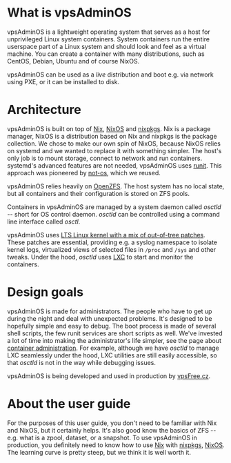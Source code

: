 # What is vpsAdminOS
vpsAdminOS is a lightweight operating system that serves as a host 
for unprivileged Linux system containers. System containers run the entire
userspace part of a Linux system and should look and feel as a virtual
machine. You can create a container with many distributions, such as CentOS,
Debian, Ubuntu and of course NixOS.

vpsAdminOS can be used as a *live* distribution and boot e.g. via network using
PXE, or it can be installed to disk.

# Architecture
vpsAdminOS is built on top of [Nix], [NixOS] and [nixpkgs]. Nix is a package
manager, NixOS is a distribution based on Nix and nixpkgs is the package
collection. We chose to make our own spin of NixOS, because NixOS relies on
systemd and we wanted to replace it with something simpler. The host's
only job is to mount storage, connect to network and run containers. systemd's
advanced features are not needed, vpsAdminOS uses [runit]. This approach was
pioneered by [not-os], which we reused.

vpsAdminOS relies heavily on [OpenZFS]. The host system has no local
state, but all containers and their configuration is stored on ZFS pools.

Containers in vpsAdminOS are managed by a system daemon called *osctld* --
short for OS control daemon. *osctld* can be controlled using a command line
interface called *osctl*.

vpsAdminOS uses [LTS Linux kernel with a mix of out-of-tree patches]. These
patches are essential, providing e.g. a syslog namespace to isolate kernel logs,
virtualized views of selected files in `/proc` and `/sys` and other tweaks.
Under the hood, *osctld* uses [LXC] to start and monitor the containers.

# Design goals
vpsAdminOS is made for administrators. The people who have to get up during the
night and deal with unexpected problems. It's designed to be hopefully simple
and easy to debug. The boot process is made of several shell scripts, the few
runit services are short scripts as well. We've invested a lot of time into making
the administrator's life simpler, see the page about
[container administration](../containers/administration.md). For example, although
we have *osctld* to manage LXC seamlessly under the hood, LXC utilities are
still easily accessible, so that *osctld* is not in the way while debugging
issues.

vpsAdminOS is being developed and used in production by [vpsFree.cz].

# About the user guide
For the purposes of this user guide, you don't need to be familiar with Nix
and NixOS, but it certainly helps. It's also good know the basics of ZFS -- e.g.
what is a zpool, dataset, or a snapshot. To use vpsAdminOS in production, you
definitely need to know how to use [Nix] with [nixpkgs], [NixOS].
The learning curve is pretty steep, but we think it is well worth it.

[Nix]: https://nixos.org/nix/
[NixOs]: https://nixos.org/
[nixpkgs]: https://nixos.org/nixpkgs/
[NixOps]: https://nixos.org/nixops/
[runit]: http://smarden.org/runit/
[not-os]: https://github.com/cleverca22/not-os
[OpenZFS]: https://openzfs.org
[LTS Linux kernel with a mix of out-of-tree patches]: https://github.com/vpsfreecz/linux
[LXC]: https://linuxcontainers.org/lxc/
[LXCFS]: https://linuxcontainers.org/lxcfs/
[vpsFree.cz]: https://vpsfree.org
